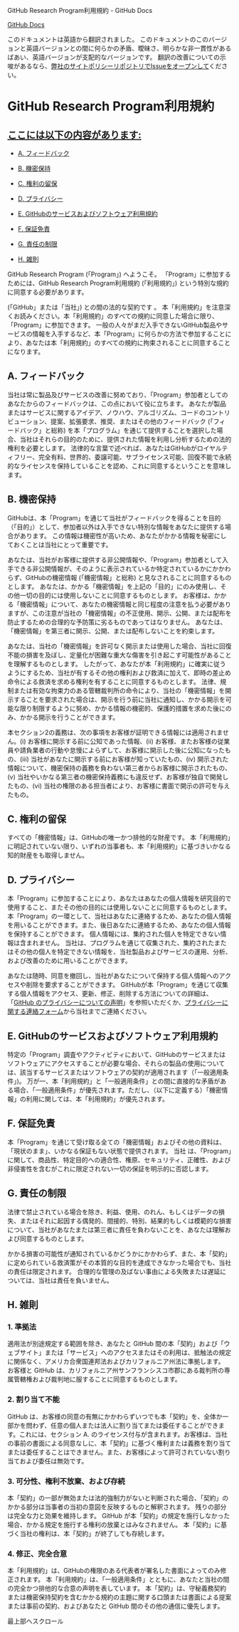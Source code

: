 GitHub Research Program利用規約 - GitHub Docs

[](/ja)[GitHub Docs](/ja)

このドキュメントは英語から翻訳されました。 このドキュメントのこのバージョンと英語バージョンとの間に何らかの矛盾、曖昧さ、明らかな非一貫性があるばあい、英語バージョンが支配的なバージョンです。 翻訳の改善についての示唆があるなら、[弊社のサイトポリシーリポジトリでIssueをオープンして](https://github.com/github/site-policy/issues)ください。

GitHub Research Program利用規約
==========

[ここには以下の内容があります:](/github/site-policy/github-research-program-terms#in-this-article)
----------

* [A. フィードバック](#a-your-feedback)

* [B. 機密保持](#b-confidentiality)

* [C. 権利の留保](#c-reservation-of-rights)

* [D. プライバシー](#d-privacy)

* [E. GitHubのサービスおよびソフトウェア利用規約](#e-github-services-and-software-terms)

* [F. 保証免責](#f-disclaimer-of-warranties)

* [G. 責任の制限](#g-limitation-of-liability)

* [H. 雑則](#h-miscellaneous)

GitHub Research Program (「Program」) へようこそ。 「Program」に参加するためには、GitHub Research Program利用規約 (「利用規約」) という特別な規約に同意する必要があります。

(「GitHub」または「当社」) との間の法的な契約です 。 本「利用規約」を注意深くお読みください。本「利用規約」のすべての規約に同意した場合に限り、「Program」に参加できます。 一般の人々がまだ入手できないGitHub製品やサービスの情報を入手するなど、本「Program」に何らかの方法で参加することにより、あなたは本「利用規約」のすべての規約に拘束されることに同意することになります。

[](#a-your-feedback)A. フィードバック
----------

当社は常に製品及びサービスの改善に努めており、「Program」参加者としてのあなたからのフィードバックは、この点において役に立ちます。 あなたが製品またはサービスに関するアイデア、ノウハウ、アルゴリズム、コードのコントリビューション、提案、拡張要求、推奨、またはその他のフィードバック (「フィードバック」と総称) を本「プログラム」を通じて提供することを選択した場合、当社はそれらの目的のために、提供された情報を利用し分析するための法的権利を必要とします。 法律的な言葉で述べれば、あなたはGitHubがロイヤルティフリー、完全有料、世界的、委譲可能、サブライセンス可能、回復不能で永続的なライセンスを保持していることを認め、これに同意するということを意味します。

[](#b-confidentiality)B. 機密保持
----------

GitHubは、本「Program」を通じて当社がフィードバックを得ることを目的（「目的」）として、参加者以外は入手できない特別な情報をあなたに提供する場合があります。 この情報は機密性が高いため、あなたがかかる情報を秘密にしておくことは当社にとって重要です。

あなたは、当社がお客様に提供する非公開情報や、「Program」参加者として入手できる非公開情報が、そのように表示されているか特定されているかにかかわらず、GitHubの機密情報 (「機密情報」と総称) と見なされることに同意するものとします。 あなたは、かかる「機密情報」を上記の「目的」にのみ使用し、その他一切の目的には使用しないことに同意するものとします。 お客様は、かかる「機密情報」について、あなたの機密情報と同じ程度の注意を払う必要がありますが、この注意が当社の「機密情報」の不正使用、開示、公開、または配布を防止するための合理的な予防策に劣るものであってはなりません。 あなたは、「機密情報」を第三者に開示、公開、または配布しないことを約束します。

あなたは、当社の「機密情報」を許可なく開示または使用した場合、当社に回復不能の損害を及ぼし、定量化が困難な重大な傷害を引き起こす可能性があることを理解するものとします。 したがって、あなたが本「利用規約」に確実に従うようにするため、当社が有するその他の権利および救済に加えて、即時の差止め命令による救済を求める権利を有することに同意するものとします。 法律、規制または有効な拘束力のある管轄裁判所の命令により、当社の「機密情報」を開示することを要求された場合は、開示を行う前に当社に通知し、かかる開示を可能な限り制限するように努め、かかる情報の機密的、保護的措置を求めた後にのみ、かかる開示を行うことができます。

本セクション2の義務は、次の事項をお客様が証明できる情報には適用されません。(i) お客様に開示する前に公知であった情報、(ii) お客様、またお客様の従業員や請負業者の行動や怠慢によらずして、お客様に開示した後に公知になったもの、(iii) 当社があなたに開示する前にお客様が知っていたもの、(iv) 開示された情報について、機密保持の義務を負わない第三者からお客様に開示されたもの、(v) 当社やいかなる第三者の機密保持義務にも違反せず、お客様が独自で開発したもの、(vi) 当社の権限のある担当者により、お客様に書面で開示の許可を与えたもの。

[](#c-reservation-of-rights)C. 権利の留保
----------

すべての「機密情報」は、GitHubの唯一かつ排他的な財産です。 本「利用規約」に明記されていない限り、いずれの当事者も、本「利用規約」に基づきいかなる知的財産をも取得しません。

[](#d-privacy)D. プライバシー
----------

本「Program」に参加することにより、あなたはあなたの個人情報を研究目的で使用すること、またその他の目的には使用しないことに同意するものとします。 本「Program」の一環として、当社はあなたに連絡するため、あなたの個人情報を用いることができます。また、後日あなたに連絡するため、あなたの個人情報を保持することができます。 個人情報には、集約された個人を特定できない情報は含まれません。 当社は、プログラムを通じて収集された、集約されたまたはその他の個人を特定できない情報を、当社製品およびサービスの運用、分析、および改善のために用いることができます。

あなたは随時、同意を撤回し、当社があなたについて保持する個人情報へのアクセスや削除を要求することができます。 GitHubが本「Program」を通じて収集する個人情報をアクセス、更新、修正、削除する方法についての詳細は、「[GitHub のプライバシーについての声明](/ja/articles/github-privacy-statement)」を参照いただくか、[プライバシーに関する連絡フォーム](https://github.com/contact/privacy)から当社までご連絡ください。

[](#e-github-services-and-software-terms)E. GitHubのサービスおよびソフトウェア利用規約
----------

特定の「Program」調査やアクティビティにおいて、GitHubのサービスまたはソフトウェアにアクセスすることが必要な場合、それらの製品の使用については、該当するサービスまたはソフトウェアの契約が適用されます（「一般適用条件」)。 万が一、本「利用規約」と「一般適用条件」との間に直接的な矛盾がある場合、「一般適用条件」が優先されます。ただし、（以下に定義する）「機密情報」の利用に関しては、本「利用規約」が優先されます。

[](#f-disclaimer-of-warranties)F. 保証免責
----------

本「Program」を通じて受け取る全ての「機密情報」およびその他の資料は、「現状のまま」、いかなる保証もない状態で提供されます。 当社 は、「Program」に関して、商品性、特定目的への適合性、権原、セキュリティ、正確性、および非侵害性を含むがこれに限定されない一切の保証を明示的に否認します。

[](#g-limitation-of-liability)G. 責任の制限
----------

法律で禁止されている場合を除き、利益、使用、のれん、もしくはデータの損失、またはそれに起因する偶発的、間接的、特別、結果的もしくは模範的な損害について、当社があなたまたは第三者に責任を負わないことを、あなたは理解および同意するものとします。

かかる損害の可能性が通知されているかどうかにかかわらず、また、本「契約」に定められている救済策がその本質的な目的を達成できなかった場合でも、当社の責任は限定されます。 合理的な管理の及ばない事由による失敗または遅延については、当社は責任を負いません。

[](#h-miscellaneous)H. 雑則
----------

### [](#1-governing-law)1. 準拠法 ###

適用法が別途規定する範囲を除き、あなたと GitHub 間の本「契約」および「ウェブサイト」または「サービス」へのアクセスまたはその利用は、抵触法の規定に関係なく、アメリカ合衆国連邦法およびカリフォルニア州法に準拠します。 お客様と GitHub は、カリフォルニア州サンフランシスコ市郡にある裁判所の専属管轄権および裁判地に服することに同意するものとします。

### [](#2-non-assignability)2. 割り当て不能 ###

GitHub は、お客様の同意の有無にかかわらずいつでも本「契約」を、全体か一部かを問わず、任意の個人または法人に割り当てまたは委任することができます。これには、セクション A. のライセンス付与が含まれます。お客様は、当社の事前の書面による同意なしに、本「契約」に基づく権利または義務を割り当てまたは委任することはできません。また、お客様によって許可されていない割り当ておよび委任は無効です。

### [](#3-severability-no-waiver-and-survival)3. 可分性、権利不放棄、および存続 ###

本「契約」の一部が無効または法的強制力がないと判断された場合、「契約」のかかる部分は当事者の当初の意図を反映するものと解釈されます。 残りの部分は完全な力と効果を維持します。 GitHub が本「契約」の規定を施行しなかった場合、かかる規定を施行する権利の放棄とはみなされません。 本「契約」に基づく当社の権利は、本「契約」が終了しても存続します。

### [](#4-amendments-complete-agreement)4. 修正、完全合意 ###

本「利用規約」は、GitHubの権限のある代表者が署名した書面によってのみ修正されます。 本「利用規約」は、「一般適用条件」とともに、あなたと当社の間の完全かつ排他的な合意の声明を表しています。 本「契約」は、守秘義務契約または機密保持契約を含むかかる規約の主題に関する口頭または書面による提案または事前の契約、およびあなたと GitHub 間のその他の通信に優先します。

最上部へスクロール
